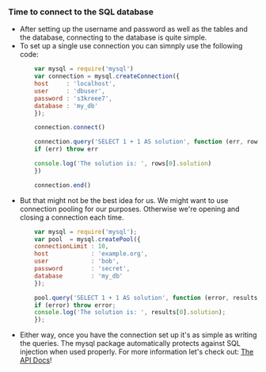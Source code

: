 ### Time to connect to the SQL database
* After setting up the username and password as well as the tables and the database, connecting to the database is quite simple.
* To set up a single use connection you can simnply use the following code: 
    ``` javascript
        var mysql = require('mysql')
        var connection = mysql.createConnection({
        host     : 'localhost',
        user     : 'dbuser',
        password : 's3kreee7',
        database : 'my_db'
        });

        connection.connect()

        connection.query('SELECT 1 + 1 AS solution', function (err, rows, fields) {
        if (err) throw err

        console.log('The solution is: ', rows[0].solution)
        })

        connection.end()
    ```
* But that might not be the best idea for us. We might want to use connection pooling for our purposes. Otherwise we're opening and closing a connection each time.
    ``` javascript
        var mysql = require('mysql');
        var pool  = mysql.createPool({
        connectionLimit : 10,
        host            : 'example.org',
        user            : 'bob',
        password        : 'secret',
        database        : 'my_db'
        });

        pool.query('SELECT 1 + 1 AS solution', function (error, results, fields) {
        if (error) throw error;
        console.log('The solution is: ', results[0].solution);
        });
    ```
* Either way, once you have the connection set up it's as simple as writing the queries. The mysql package automatically protects against SQL injection when used properly. For more information let's check out: [The API Docs](https://github.com/mysqljs/mysql)!